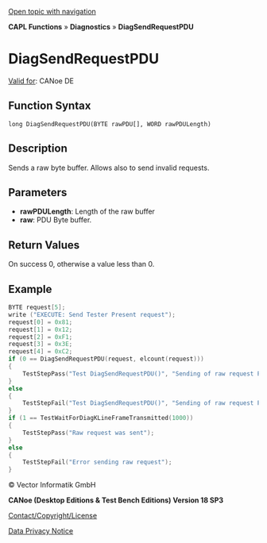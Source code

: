[Open topic with navigation](../../../../../CANoeDEFamily.htm#Topics/CAPLFunctions/KLine/Functions/CAPLfunctionDiagSendRequestPDU.md)

**CAPL Functions** » **Diagnostics** » **DiagSendRequestPDU**

# DiagSendRequestPDU

[Valid for](../../../Shared/FeatureAvailability.md): CANoe DE

## Function Syntax

```
long DiagSendRequestPDU(BYTE rawPDU[], WORD rawPDULength)
```

## Description

Sends a raw byte buffer. Allows also to send invalid requests.

## Parameters

- **rawPDULength**: Length of the raw buffer
- **raw**: PDU Byte buffer.

## Return Values

On success 0, otherwise a value less than 0.

## Example

```c
BYTE request[5];
write ("EXECUTE: Send Tester Present request");
request[0] = 0x81;
request[1] = 0x12;
request[2] = 0xF1;
request[3] = 0x3E;
request[4] = 0xC2;
if (0 == DiagSendRequestPDU(request, elcount(request)))
{
    TestStepPass("Test DiagSendRequestPDU()", "Sending of raw request PDU reports OK.");
}
else
{
    TestStepFail("Test DiagSendRequestPDU()", "Sending of raw request PDU did not work!");
}
if (1 == TestWaitForDiagKLineFrameTransmitted(1000))
{
    TestStepPass("Raw request was sent");
}
else
{
    TestStepFail("Error sending raw request");
}
```

© Vector Informatik GmbH

**CANoe (Desktop Editions & Test Bench Editions) Version 18 SP3**

[Contact/Copyright/License](../../../Shared/ContactCopyrightLicense.md)

[Data Privacy Notice](https://www.vector.com/int/en/company/get-info/privacy-policy/)